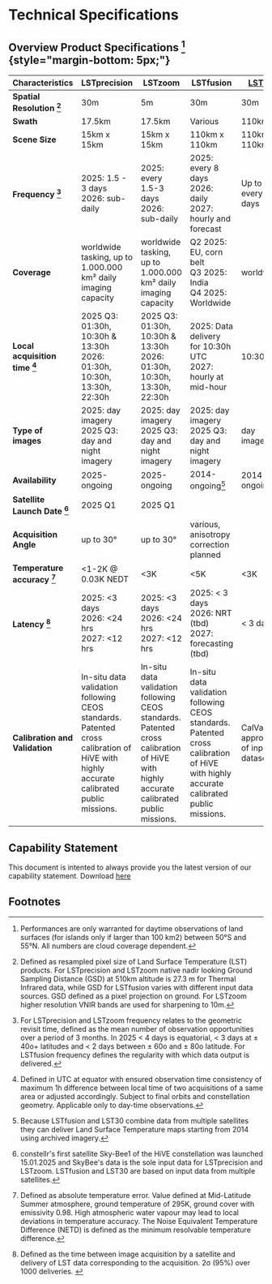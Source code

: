 # **Technical Specifications**
## Overview Product Specifications [^custom-label] {style="margin-bottom: 5px;"}

| Characteristics                      | **LSTprecision**                                                                                                                      | **LSTzoom**                                                              | LSTfusion                                                                    |[**LST30**](https://constellr.github.io/product-lst/lst30/)                             |
|--------------------------------------|-----------------------------------------------------------------------------------------------------------------------------------|----------------------------------------------------------------------|------------------------------------------------------------------------------|-----------------------------------|
| **Spatial Resolution [^2]**                   | 30m                                                                                                                               | 5m                                                                  | 30m                                                                          | 30m                               |
| **Swath**                                | 17.5km                                                                                                                            | 17.5km                                                               | Various                                                                      | 110km                             |
| **Scene Size**                           | 15km x 15km                                                                                                                   | 15km x 15km                                                      | 110km x 110km                                                                | 110km x 110km                     |
| **Frequency [^3]**                            | 2025: 1.5 - 3 days <br> 2026: sub-daily                                                                               | 2025: every 1.5-3 days <br> 2026: sub-daily                  | 2025: every 8 days <br> 2026: daily <br> 2027: hourly and forecast                                   | Up to every 8 days                |
| **Coverage**                             | worldwide tasking, up to 1.000.000 km² daily imaging capacity                                                                                                                 | worldwide tasking, up to 1.000.000 km² daily imaging capacity                                                    | Q2 2025: EU, corn belt <br> Q3 2025: India <br> Q4 2025: Worldwide                     | worldwide                         |
| **Local acquisition time [^4]**               | 2025 Q3: 01:30h, 10:30h & 13:30h <br> 2026: 01:30h, 10:30h, 13:30h, 22:30h                                                              | 2025 Q3: 01:30h, 10:30h & 13:30h <br> 2026: 01:30h, 10:30h, 13:30h, 22:30h | 2025: Data delivery for 10:30h UTC <br> 2027: hourly at mid-hour                                                 | 10:30h                            |10:30h
| **Type of images**                       | 2025: day imagery <br> 2025 Q3: day and night imagery                                                                                     | 2025: day imagery <br> 2025 Q3: day and night imagery                        | 2025: day imagery <br> 2025 Q3: day and night imagery                                | day imagery                       |
| **Availability**                         | 2025-ongoing                                                                                                                      | 2025-ongoing                                                         | 2014-ongoing[^5]                                                                 | 2014-ongoing                      |
| **Satellite Launch Date [^6]**                         | 2025 Q1                                                                                                                           | 2025 Q1                                                              |                                                                       |                   |
| **Acquisition Angle**                    | up to 30°                                                                                                                         | up to 30°                                                            | various, anisotropy correction planned                                               |                                   |
| **Temperature accuracy [^7]**                 | <1-2K @ 0.03K NEDT                                                                                                                  | <3K                                                                  | <5K                                                                     | <3K                               |
| **Latency [^8]**                              | 2025: <3 days <br> 2026: <24 hrs <br> 2027: <12 hrs                                                                                         | 2025: <3 days <br> 2026: <24 hrs <br> 2027: <12 hrs                            | 2025: < 3 days <br> 2026: NRT (tbd) <br> 2027: forecasting (tbd)                       | < 3 days                          |
| **Calibration and Validation**           | In-situ data validation following CEOS standards.  Patented cross calibration of HiVE with highly accurate calibrated public missions. | In-situ data validation following CEOS standards. Patented cross calibration of HiVE with highly accurate calibrated public missions. |In-situ data validation following CEOS standards. Patented cross calibration of HiVE with highly accurate calibrated public missions.                                                                              | CalVal approach of input datasets |



## Capability Statement
This document is intented to always provide you the latest version of our capability statement. Download [here](https://public-data-213979744349.s3.eu-central-1.amazonaws.com/capability-statement/Capability%2Bstatement%2Bconstellr%2B20250617%2BPUBLIC.pdf)

## Footnotes
[^custom-label]: Performances are only warranted for daytime observations of land surfaces (for islands only if larger than 100 km2) between 50°S and 55°N. All numbers are cloud coverage dependent.
  
[^2]: Defined as resampled pixel size of Land Surface Temperature (LST) products. For LSTprecision and LSTzoom native nadir looking Ground Sampling Distance (GSD) at 510km altitude is 27.3 m for Thermal Infrared data, while GSD for LSTfusion varies with different input data sources. GSD defined as a pixel projection on ground. For LSTzoom higher resolution VNIR bands are used for sharpening to 10m.

[^3]: For LSTprecision and LSTzoom frequency relates to the geometric revisit time, defined as the mean number of observation opportunities over a period of 3 months. In 2025 < 4 days is equatorial, < 3 days at ± 40o+ latitudes and < 2 days between ± 60o and ± 80o latitude. For LSTfusion frequency defines the regularity with which data output is delivered.

[^4]: Defined in UTC at equator with ensured observation time consistency of maximum 1h difference between local time of two acquisitions of a same area or adjusted accordingly. Subject to final orbits and constellation geometry. Applicable only to day-time observations.​

[^5]: Because LSTfusion and LST30 combine data from multiple satellites they can deliver Land Surface Temperature maps starting from 2014 using archived imagery.

[^6]: constellr's first satellite Sky-Bee1 of the HiVE constellation was launched 15.01.2025 and SkyBee's data is the sole input data for LSTprecision and LSTzoom. LSTfusion and LST30 are based on input data from multiple satellites.  

[^7]: Defined as absolute temperature error. Value defined at Mid-Latitude Summer atmosphere, ground temperature of 295K, ground cover with emissivity 0.98. High atmospheric water vapour may lead to local deviations in temperature accuracy. The Noise Equivalent Temperature Difference (NETD) is defined as the minimum resolvable temperature difference. 

[^8]: Defined as the time between image acquisition by a satellite and delivery of LST data corresponding to the acquisition. 2σ (95%) over 1000 deliveries.​
​


